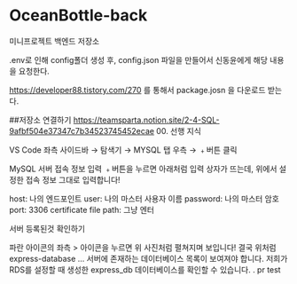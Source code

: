 # OceanBottle-back

미니프로젝트 백엔드 저장소

.env로 인해 config폴더 생성 후, config.json 파일을 만들어서
신동윤에게 해당 내용을 요청한다.

https://developer88.tistory.com/270
를 통해서 package.josn 을 다운로드 받는다.

##저장소 연결하기
https://teamsparta.notion.site/2-4-SQL-9afbf504e37347c7b34523745452ecae 00. 선행 지식

VS Code 좌측 사이드바 → 탐색기 → MYSQL 탭 우측 → ﹢버튼 클릭

MySQL 서버 접속 정보 입력
﹢버튼을 누르면 아래처럼 입력 상자가 뜨는데, 위에서 설정한 접속 정보 그대로 입력합니다!

host: 나의 엔드포인트
user: 나의 마스터 사용자 이름
password: 나의 마스터 암호
port: 3306
certificate file path: 그냥 엔터

서버 등록된것 확인하기

파란 아이콘의 좌측 > 아이콘을 누르면 위 사진처럼 펼쳐지며 보입니다!
결국 위처럼 express-database … 서버에 존재하는 데이터베이스 목록이 보여져야 합니다.
저희가 RDS를 설정할 때 생성한 express_db 데이터베이스를 확인할 수 있습니다.
.
pr test
